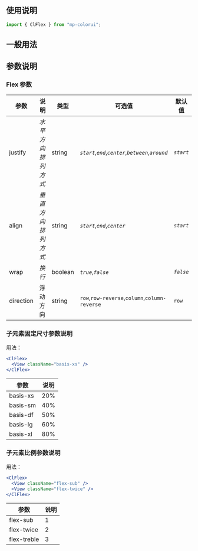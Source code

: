 ## 使用说明

```jsx
import { ClFlex } from "mp-colorui";
```

## 一般用法

<CodeShow componentName='flex' />

## 参数说明

### Flex 参数

| 参数      | 说明               | 类型    | 可选值                                              | 默认值    |
| --------- | ------------------ | ------- | --------------------------------------------------- | --------- |
| justify   | _水平方向排列方式_ | string  | _`start`_,_`end`_,_`center`_,_`between`_,_`around`_ | _`start`_ |
| align     | _垂直方向排列方式_ | string  | _`start`_,_`end`_,_`center`_                        | _`start`_ |
| wrap      | _换行_             | boolean | _`true`_,_`false`_                                  | _`false`_ |
| direction | 浮动方向           | string  | `row`,`row-reverse`,`column`,`column-reverse`       | `row`     |

### 子元素固定尺寸参数说明

用法：

```jsx
<ClFlex>
  <View className="basis-xs" />
</ClFlex>
```

| 参数     | 说明 |
| -------- | ---- |
| basis-xs | 20%  |
| basis-sm | 40%  |
| basis-df | 50%  |
| basis-lg | 60%  |
| basis-xl | 80%  |

### 子元素比例参数说明

用法：

```jsx
<ClFlex>
  <View className="flex-sub" />
  <View className="flex-twice" />
</ClFlex>
```

| 参数        | 说明 |
| ----------- | ---- |
| flex-sub    | 1    |
| flex-twice  | 2    |
| flex-treble | 3    |

<FloatPhone url="https://yinliangdream.github.io/mp-colorui-h5-demo/#/pages/components/flex/index" />
